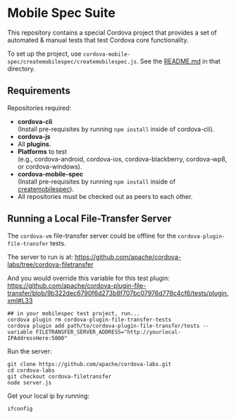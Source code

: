 <!--
#
# Licensed to the Apache Software Foundation (ASF) under one
# or more contributor license agreements.  See the NOTICE file
# distributed with this work for additional information
# regarding copyright ownership.  The ASF licenses this file
# to you under the Apache License, Version 2.0 (the
# "License"); you may not use this file except in compliance
# with the License.  You may obtain a copy of the License at
# 
# http://www.apache.org/licenses/LICENSE-2.0
# 
# Unless required by applicable law or agreed to in writing,
# software distributed under the License is distributed on an
# "AS IS" BASIS, WITHOUT WARRANTIES OR CONDITIONS OF ANY
#  KIND, either express or implied.  See the License for the
# specific language governing permissions and limitations
# under the License.
#
-->
# Mobile Spec Suite

This repository contains a special Cordova project that provides a set of automated & manual tests that test Cordova core functionality.

To set up the project, use `cordova-mobile-spec/createmobilespec/createmobilespec.js`. See the [README.md](createmobilespec/README.md) in that directory.

## Requirements

Repositories required:

- **cordova-cli**  
  (Install pre-requisites by running `npm install` inside of cordova-cli).
- **cordova-js**
- All **plugins**.
- **Platforms** to test  
  (e.g., cordova-android, cordova-ios, cordova-blackberry,
  cordova-wp8, or cordova-windows).
- **cordova-mobile-spec**  
  (Install pre-requisites by running `npm install` inside of
  [createmobilespec](createmobilespec)).
- All repositories must be checked out as peers to each other.

## Running a Local File-Transfer Server

The `cordova-vm` file-transfer server could be offline for the `cordova-plugin-file-transfer` tests.

The server to run is at:
https://github.com/apache/cordova-labs/tree/cordova-filetransfer

And you would override this variable for this test plugin:
https://github.com/apache/cordova-plugin-file-transfer/blob/9b322dec6790f6d273b8f707bc07976d778c4cf6/tests/plugin.xml#L33
```
## in your mobilespec test project, run...
cordova plugin rm cordova-plugin-file-transfer-tests
cordova plugin add path/to/cordova-plugin-file-transfer/tests --variable FILETRANSFER_SERVER_ADDRESS="http://yourlocal-IPAddressHere:5000"
```

Run the server:
```
git clone https://github.com/apache/cordova-labs.git
cd cordova-labs
git checkout cordova-filetransfer
node server.js
```

Get your local ip by running:
```
ifconfig
```
